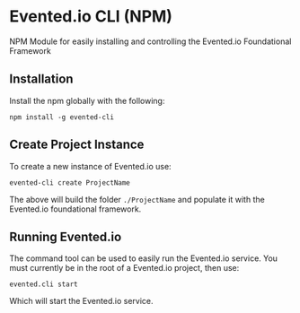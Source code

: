 # Evented.io CLI (NPM)

NPM Module for easily installing and controlling the Evented.io Foundational
Framework

## Installation

Install the npm globally with the following:

`npm install -g evented-cli`

## Create Project Instance

To create a new instance of Evented.io use:

`evented-cli create ProjectName`

The above will build the folder `./ProjectName` and populate it with the Evented.io
foundational framework.

## Running Evented.io

The command tool can be used to easily run the Evented.io service. You
must currently be in the root of a Evented.io project, then use:

`evented.cli start`

Which will start the Evented.io service.
